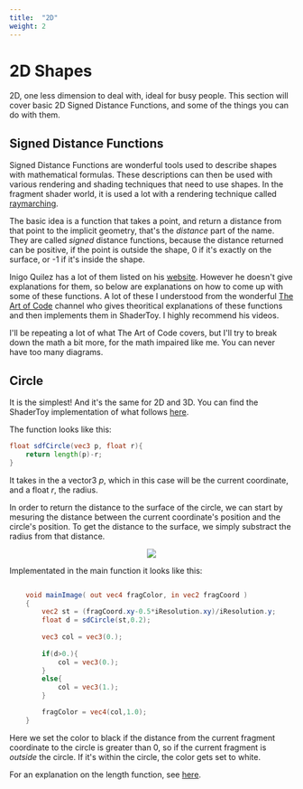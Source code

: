 ```yaml
---
title:  "2D"
weight: 2
---
```

# 2D Shapes
2D, one less dimension to deal with, ideal for busy people. This section will cover basic 2D Signed Distance Functions, and some of the things you can do with them.

## Signed Distance Functions

Signed Distance Functions are wonderful tools used to describe shapes with mathematical formulas. These descriptions can then be used with various rendering and shading techniques that need to use shapes. In the fragment shader world, it is used a lot with a rendering technique called [raymarching](..\..\rendering_techniques\raymarching.md).

The basic idea is a function that takes a point, and return a distance from that point to the implicit geometry, that's the *distance* part of the name. They are called *signed* distance functions, because the distance returned can be positive, if the point is outside the shape, 0 if it's exactly on the surface, or -1 if it's inside the shape.

Inigo Quilez has a lot of them listed on his [website](https://iquilezles.org/articles/distfunctions/). However he doesn't give explanations for them, so below are explanations on how to come up with some of these functions. A lot of these I understood from the wonderful [The Art of Code](https://www.youtube.com/@TheArtofCodeIsCool/featured) channel who gives theoritical explanations of these functions and then implements them in ShaderToy. I highly recommend his videos.

I'll be repeating a lot of what The Art of Code covers, but I'll try to break down the math a bit more, for the math impaired like me. You can never have too many diagrams.

## Circle

It is the simplest! And it's the same for 2D and 3D. You can find the ShaderToy implementation of what follows [here](https://www.shadertoy.com/view/dl2XDV).

The function looks like this:

~~~glsl
float sdfCircle(vec3 p, float r){
    return length(p)-r;
}
~~~

It takes in the a vector3 _p_, which in this case will be the current coordinate, and a float _r_, the radius.

In order to return the distance to the surface of the circle, we can start by mesuring the distance between the current coordinate's position and the circle's position. To get the distance to the surface, we simply substract the radius from that distance.

<div style="vertical-align:middle; text-align:center">
    <img src="\shapes\2D\SDF_Circle.png"/>
</div>

Implementated in the main function it looks like this:

~~~glsl

    void mainImage( out vec4 fragColor, in vec2 fragCoord )
    {
        vec2 st = (fragCoord.xy-0.5*iResolution.xy)/iResolution.y;
        float d = sdCircle(st,0.2);
        
        vec3 col = vec3(0.);
        
        if(d>0.){
            col = vec3(0.);
        }
        else{
            col = vec3(1.);
        }

        fragColor = vec4(col,1.0);
    }

~~~

Here we set the color to black if the distance from the current fragment coordinate to the circle is greater than 0, so if the current fragment is *outside* the circle. If it's within the circle, the color gets set to white.

For an explanation on the length function, see [here](..\..\math\math.md).

